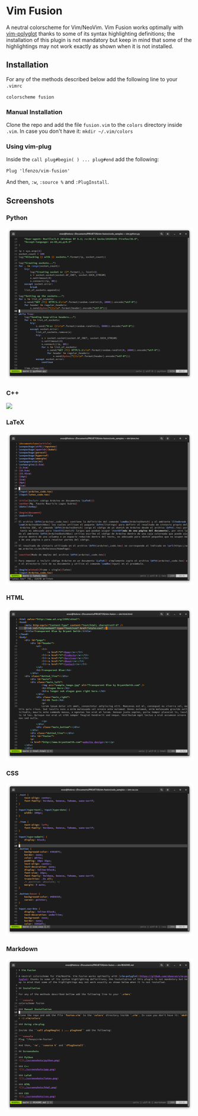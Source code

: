 # Vim Fusion

A neutral colorscheme for Vim/NeoVim. Vim Fusion works optimally with [vim-polyglot](https://github.com/sheerun/vim-polyglot) thanks to some of its syntax highlighting definitions; the installation of this plugin is not mandatory but keep in mind that some of the highlightings may not work exactly as shown when it is not installed. 

## Installation

For any of the methods described below add the following line to your `.vimrc`

```console
colorscheme fusion
```
### Manual Installation

Clone the repo and add the file `fusion.vim` to the `colors` directory inside `.vim`. In case you don't have it: `mkdir ~/.vim/colors`

### Using vim-plug

Inside the ``call plug#begin( ) ... plug#end`` add the following:

```console
Plug 'lfenzo/vim-fusion'
```
And then, `:w`, `:source %` and `:PlugInstall`.

## Screenshots

### Python
![](./screenshots/python.png)

### C++
![](./screenshots/ppp.png)

### LaTeX
![](./screenshots/latex.png)

### HTML
![](./screenshots/html.png)

### CSS
![](./screenshots/css.png)

### Markdown
![](./screenshots/markdown.png)
